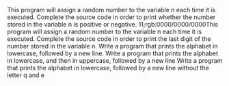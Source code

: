 This program will assign a random number to the variable n each time it is executed. Complete the source code in order to print whether the number stored in the variable n is positive or negative.
11;rgb:0000/0000/0000This program will assign a random number to the variable n each time it is executed. Complete the source code in order to print the last digit of the number stored in the variable n.
Write a program that prints the alphabet in lowercase, followed by a new line.
Write a program that prints the alphabet in lowercase, and then in uppercase, followed by a new line
Write a program that prints the alphabet in lowercase, followed by a new line without the letter q and e
